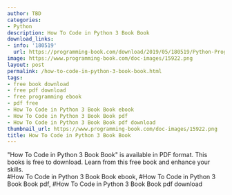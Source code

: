 ```yaml
---
author: TBD
categories:
- Python
description: How To Code in Python 3 Book Book
download_links:
- info: '180519'
  url: https://programming-book.com/download/2019/05/180519/Python-Programming123uo00es0265.pdf
image: https://www.programming-book.com/doc-images/15922.png
layout: post
permalink: /how-to-code-in-python-3-book-book.html
tags:
- free book download
- free pdf download
- free programming ebook
- pdf free
- How To Code in Python 3 Book Book ebook
- How To Code in Python 3 Book Book pdf
- How To Code in Python 3 Book Book pdf download
thumbnail_url: https://www.programming-book.com/doc-images/15922.png
title: How To Code in Python 3 Book Book
---
```


 
<div class="item-desc text-justify">
  "How To Code in Python 3 Book Book" is available in PDF format. This books is free to download. Learn from this free book and enhance your skills.
  <br>
  #How To Code in Python 3 Book Book ebook, #How To Code in Python 3 Book Book pdf, #How To Code in Python 3 Book Book pdf download
</div>